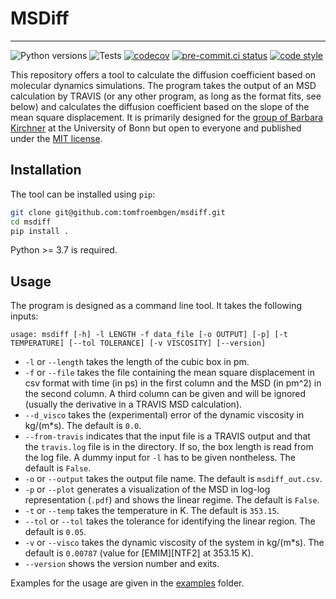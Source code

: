 # MSDiff
---

![Python versions](https://img.shields.io/badge/python-3.7%20%7C%203.8%20%7C%203.9%20%7C%203.10%20%7C%203.11-blue)
![Tests](https://github.com/tomfroembgen/python-project/actions/workflows/test.yml/badge.svg)
[![codecov](https://codecov.io/gh/tomfroembgen/python-project/branch/main/graph/badge.svg?token=UEKDZY459S)](https://codecov.io/gh/tomfroembgen/python-project)
[![pre-commit.ci status](https://results.pre-commit.ci/badge/github/tomfroembgen/python-project/main.svg)](https://results.pre-commit.ci/latest/github/tomfroembgen/python-project/main)
[![code style](https://img.shields.io/badge/code%20style-black-000000.svg)](https://github.com/psf/black)

This repository offers a tool to calculate the diffusion coefficient based on molecular dynamics simulations.
The program takes the output of an MSD calculation by TRAVIS (or any other program, as long as the format fits, see below) and calculates the diffusion coefficient based on the slope of the mean square displacement.
It is primarily designed for the [group of Barbara Kirchner](https://www.chemie.uni-bonn.de/kirchner/de/startseite) at the University of Bonn but open to everyone and published under the [MIT license](./LICENSE).

## Installation

The tool can be installed using `pip`:

```bash
git clone git@github.com:tomfroembgen/msdiff.git
cd msdiff
pip install .
```

Python >= 3.7 is required.

## Usage

The program is designed as a command line tool. 
It takes the following inputs:
```
usage: msdiff [-h] -l LENGTH -f data_file [-o OUTPUT] [-p] [-t TEMPERATURE] [--tol TOLERANCE] [-v VISCOSITY] [--version]
```
* `-l` or `--length` takes the length of the cubic box in pm.
* `-f` or `--file` takes the file containing the mean square displacement in csv format with time (in ps) in the first column and the MSD (in pm^2) in the second column. A third column can be given and will be ignored (usually the derivative in a TRAVIS MSD calculation).
* `--d_visco` takes the (experimental) error of the dynamic viscosity in kg/(m*s). The default is `0.0`.
* `--from-travis` indicates that the input file is a TRAVIS output and that the `travis.log` file is in the directory. If so, the box length is read from the log file. A dummy input for `-l` has to be given nontheless. The default is `False`.
* `-o` or `--output` takes the output file name. The default is `msdiff_out.csv`.
* `-p` or `--plot` generates a visualization of the MSD in log-log representation (`.pdf`) and shows the linear regime. The default is `False`.
* `-t` or `--temp` takes the temperature in K. The default is `353.15`.
* `--tol` or `--tol` takes the tolerance for identifying the linear region. The default is `0.05`.
* `-v` or `--visco` takes the dynamic viscosity of the system in kg/(m*s). The default is `0.00787` (value for [EMIM][NTF2] at 353.15 K).
* `--version` shows the version number and exits.

Examples for the usage are given in the [examples](./examples) folder.

